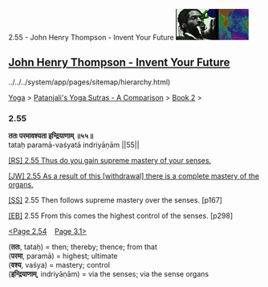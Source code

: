 2.55 - John Henry Thompson - Invent Your Future [![John Henry Thompson - Invent Your Future](../../../_/rsrc/1329567069254/config/customLogo.gif-revision=6.png)](../../../index.html)

[John Henry Thompson - Invent Your Future](../../../index.html)
---------------------------------------------------------------

../../../system/app/pages/sitemap/hierarchy.html)
    

[Yoga](../../../yoga.html)‎ > ‎[Patanjali's Yoga Sutras - A Comparison](../../patanjani.html)‎ > ‎[Book 2](../book-2.html)‎ > ‎

### 2.55

**ततः परमावश्यता इन्द्रियाणाम् ॥५५॥**  
tataḥ paramā-vaśyatā indriyāṇām ||55||  
  
  
[\[RS\] 2.55 Thus do you gain supreme mastery of your senses.](http://www.ashtangayoga.info/philosophy/yoga-sutra-patanjali/chapter-2/item/tatah-parama-vashyata-indriyanam-55/)  
  
[\[JW\] 2.55 As a result of this \[withdrawal\] there is a complete mastery of the organs.](http://books.google.com/books?id=YzFImjtOxUwC&pg=PA198&ci=130%2C680%2C782%2C61&source=bookclip)  
  
[\[SS\]](http://www.amazon.com/Yoga-Sutras-Patanjali-Commentary-Satchidananda/dp/0932040381) 2.55 Then follows supreme mastery over the senses. \[p167\]  
  
[\[EB\]](http://www.amazon.com/Yoga-Sutras-Patanjali-Translation-Commentary/dp/0865477361/ref=sr_1_1?ie=UTF8&s=books&qid=1250508322&sr=1-1) 2.55 From this comes the highest control of the senses. \[p298\]  
  
  
[<Page 2.54](254.html)    [Page 3.1>](../book-3/3-1.html)  
  

(**ततः**, tataḥ) = then; thereby; thence; from that  
(**परमा**, paramā) = highest; ultimate  
(**वश्य**, vaśya) = mastery; control  
(**इन्द्रियाणाम्**, indriyāṇām) = via the senses; via the sense organs

